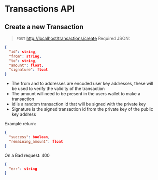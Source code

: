 # Transactions API

## Create a new Transaction

> `POST` <http://localhost/transactions/create>
> Required JSON:

```json
{
  "id": string,
  "from": string,
  "to": string,
  "amount": float,
  "signature": float
}
```

- The from and to addresses are encoded user key addresses, these will be used to verify the validity of the transaction
- The amount will need to be present in the users wallet to make a transaction
- id is a random transaction id that will be signed with the private key
- Signature is the signed transaction id from the private key of the public key address

Example return:

```json
{
  "success": boolean,
  "remaining_amount": float
}
```

On a Bad request: 400

```json
{
  "err": string
}
```
